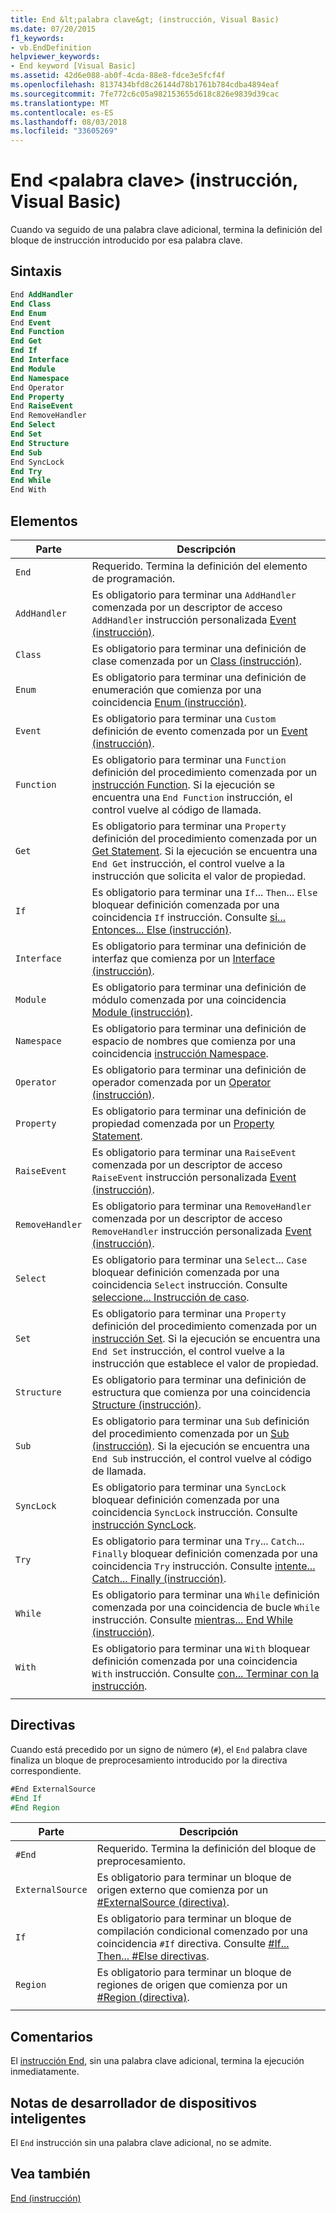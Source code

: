 ```yaml
---
title: End &lt;palabra clave&gt; (instrucción, Visual Basic)
ms.date: 07/20/2015
f1_keywords:
- vb.EndDefinition
helpviewer_keywords:
- End keyword [Visual Basic]
ms.assetid: 42d6e088-ab0f-4cda-88e8-fdce3e5fcf4f
ms.openlocfilehash: 8137434bfd8c26144d78b1761b784cdba4894eaf
ms.sourcegitcommit: 7fe772c6c05a982153655d618c826e9839d39cac
ms.translationtype: MT
ms.contentlocale: es-ES
ms.lasthandoff: 08/03/2018
ms.locfileid: "33605269"
---
```

# <a name="end-ltkeywordgt-statement-visual-basic"></a>End &lt;palabra clave&gt; (instrucción, Visual Basic)

Cuando va seguido de una palabra clave adicional, termina la definición del bloque de instrucción introducido por esa palabra clave.

## <a name="syntax"></a>Sintaxis

```vb
End AddHandler
End Class
End Enum
End Event
End Function
End Get
End If
End Interface
End Module
End Namespace
End Operator
End Property
End RaiseEvent  
End RemoveHandler  
End Select
End Set
End Structure
End Sub
End SyncLock
End Try
End While
End With  
```  
  
## <a name="parts"></a>Elementos

|Parte|Descripción|
|---|---|
|`End`|Requerido. Termina la definición del elemento de programación.|
|`AddHandler`|Es obligatorio para terminar una `AddHandler` comenzada por un descriptor de acceso `AddHandler` instrucción personalizada [Event (instrucción)](event-statement.md).|
|`Class`|Es obligatorio para terminar una definición de clase comenzada por un [Class (instrucción)](class-statement.md).|
|`Enum`|Es obligatorio para terminar una definición de enumeración que comienza por una coincidencia [Enum (instrucción)](enum-statement.md).|
|`Event`|Es obligatorio para terminar una `Custom` definición de evento comenzada por un [Event (instrucción)](event-statement.md).|  
|`Function`|Es obligatorio para terminar una `Function` definición del procedimiento comenzada por un [instrucción Function](function-statement.md). Si la ejecución se encuentra una `End Function` instrucción, el control vuelve al código de llamada.|
|`Get`|Es obligatorio para terminar una `Property` definición del procedimiento comenzada por un [Get Statement](get-statement.md). Si la ejecución se encuentra una `End Get` instrucción, el control vuelve a la instrucción que solicita el valor de propiedad.|
|`If`|Es obligatorio para terminar una `If`... `Then`... `Else` bloquear definición comenzada por una coincidencia `If` instrucción. Consulte [si... Entonces... Else (instrucción)](if-then-else-statement.md).|
|`Interface`|Es obligatorio para terminar una definición de interfaz que comienza por un [Interface (instrucción)](interface-statement.md).|
|`Module`|Es obligatorio para terminar una definición de módulo comenzada por una coincidencia [Module (instrucción)](module-statement.md).|
|`Namespace`|Es obligatorio para terminar una definición de espacio de nombres que comienza por una coincidencia [instrucción Namespace](namespace-statement.md).|
|`Operator`|Es obligatorio para terminar una definición de operador comenzada por un [Operator (instrucción)](operator-statement.md).|
|`Property`|Es obligatorio para terminar una definición de propiedad comenzada por un [Property Statement](property-statement.md).|
|`RaiseEvent`|Es obligatorio para terminar una `RaiseEvent` comenzada por un descriptor de acceso `RaiseEvent` instrucción personalizada [Event (instrucción)](event-statement.md).|
|`RemoveHandler`|Es obligatorio para terminar una `RemoveHandler` comenzada por un descriptor de acceso `RemoveHandler` instrucción personalizada [Event (instrucción)](event-statement.md).|
|`Select`|Es obligatorio para terminar una `Select`... `Case` bloquear definición comenzada por una coincidencia `Select` instrucción. Consulte [seleccione... Instrucción de caso](select-case-statement.md).  
|`Set`|Es obligatorio para terminar una `Property` definición del procedimiento comenzada por un [instrucción Set](set-statement.md). Si la ejecución se encuentra una `End Set` instrucción, el control vuelve a la instrucción que establece el valor de propiedad.  
|`Structure`|Es obligatorio para terminar una definición de estructura que comienza por una coincidencia [Structure (instrucción)](structure-statement.md).  
|`Sub`|Es obligatorio para terminar una `Sub` definición del procedimiento comenzada por un [Sub (instrucción)](sub-statement.md). Si la ejecución se encuentra una `End Sub` instrucción, el control vuelve al código de llamada.  
|`SyncLock`|Es obligatorio para terminar una `SyncLock` bloquear definición comenzada por una coincidencia `SyncLock` instrucción. Consulte [instrucción SyncLock](synclock-statement.md).  
|`Try`|Es obligatorio para terminar una `Try`... `Catch`... `Finally` bloquear definición comenzada por una coincidencia `Try` instrucción. Consulte [intente... Catch... Finally (instrucción)](try-catch-finally-statement.md).  
|`While`|Es obligatorio para terminar una `While` definición comenzada por una coincidencia de bucle `While` instrucción. Consulte [mientras... End While (instrucción)](while-end-while-statement.md).  
|`With`| Es obligatorio para terminar una `With` bloquear definición comenzada por una coincidencia `With` instrucción. Consulte [con... Terminar con la instrucción](with-end-with-statement.md).  
|||
  
## <a name="directives"></a>Directivas

Cuando está precedido por un signo de número (`#`), el `End` palabra clave finaliza un bloque de preprocesamiento introducido por la directiva correspondiente.  

```vb
#End ExternalSource
#End If
#End Region
```

|Parte|Descripción|
|---|---|
|`#End`|Requerido. Termina la definición del bloque de preprocesamiento.|
|`ExternalSource`|Es obligatorio para terminar un bloque de origen externo que comienza por un [#ExternalSource (directiva)](../directives/externalsource-directive.md).|
|`If`|Es obligatorio para terminar un bloque de compilación condicional comenzado por una coincidencia `#If` directiva. Consulte [#If... Then... #Else directivas](../directives/if-then-else-directives.md).|
|`Region`|Es obligatorio para terminar un bloque de regiones de origen que comienza por un [#Region (directiva)](../directives/region-directive.md).|
|||

## <a name="remarks"></a>Comentarios

El [instrucción End](end-statement.md), sin una palabra clave adicional, termina la ejecución inmediatamente.

## <a name="smart-device-developer-notes"></a>Notas de desarrollador de dispositivos inteligentes  

El `End` instrucción sin una palabra clave adicional, no se admite.  
  
## <a name="see-also"></a>Vea también

[End (instrucción)](end-statement.md)
